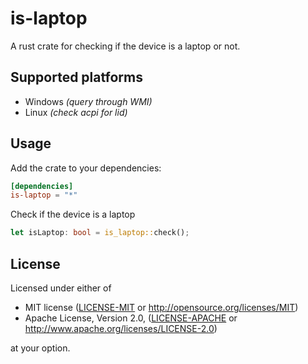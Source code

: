 # is-laptop

A rust crate for checking if the device is a laptop or not.

## Supported platforms

* Windows _(query through WMI)_
* Linux _(check acpi for lid)_

## Usage

Add the crate to your dependencies:

```toml
[dependencies]
is-laptop = "*"
```

Check if the device is a laptop

```rust
let isLaptop: bool = is_laptop::check();
```

## License

Licensed under either of

 * MIT license ([LICENSE-MIT](LICENSE-MIT) or http://opensource.org/licenses/MIT)
 * Apache License, Version 2.0, ([LICENSE-APACHE](LICENSE-APACHE) or http://www.apache.org/licenses/LICENSE-2.0)

at your option.
